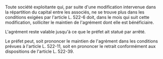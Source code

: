 Toute société exploitante qui, par suite d'une modification intervenue dans la répartition du capital entre les associés, ne se trouve plus dans les conditions exigées par l'article L. 522-6 doit, dans le mois qui suit cette modification, solliciter le maintien de l'agrément dont elle est bénéficiaire.

L'agrément reste valable jusqu'à ce que le préfet ait statué par arrêté.

Le préfet peut, soit prononcer le maintien de l'agrément dans les conditions prévues à l'article L. 522-11, soit en prononcer le retrait conformément aux dispositions de l'article L. 522-39.
